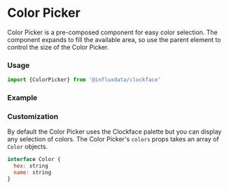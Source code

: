 # Color Picker

Color Picker is a pre-composed component for easy color selection. The component expands to fill the available area, so use the parent element to control the size of the Color Picker.

### Usage
```js
import {ColorPicker} from '@influxdata/clockface'
```

### Example
<!-- STORY -->

### Customization

By default the Color Picker uses the Clockface palette but you can display any selection of colors. The Color Picker's `colors` props takes an array of `Color` objects.

```js
interface Color {
  hex: string
  name: string
}
```

<!-- STORY HIDE START -->

<!-- STORY HIDE END -->

<!-- PROPS -->
